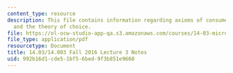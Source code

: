 ```yaml
---
content_type: resource
description: This file contains information regarding axioms of consumer preference
  and the theory of choice.
file: https://ol-ocw-studio-app-qa.s3.amazonaws.com/courses/14-03-microeconomic-theory-and-public-policy-fall-2016/992b16d1cde51bf56bed9f3b851e9660_MIT14_03F16_lec3.pdf
file_type: application/pdf
resourcetype: Document
title: 14.03/14.003 Fall 2016 Lecture 3 Notes
uid: 992b16d1-cde5-1bf5-6bed-9f3b851e9660
---
```

